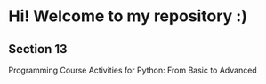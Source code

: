 # Hi! Welcome to my repository :)
## Section 13
Programming Course Activities for Python: From Basic to Advanced
